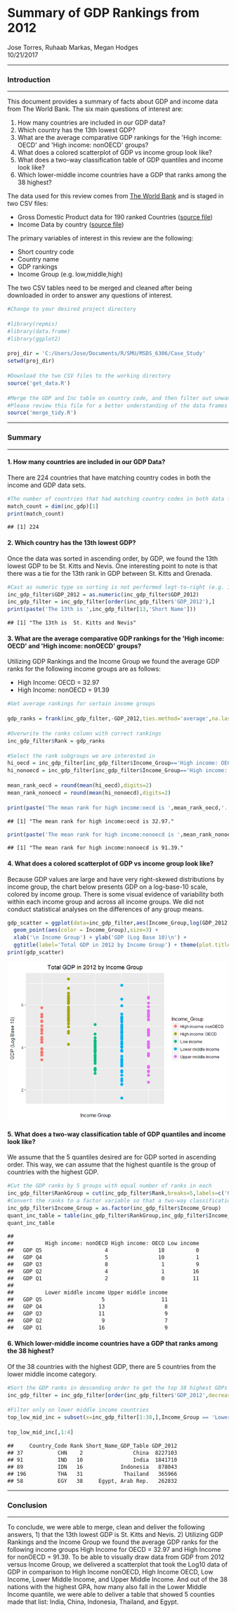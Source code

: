 # Summary of GDP Rankings from 2012
Jose Torres, Ruhaab Markas, Megan Hodges  
10/21/2017  

***
### Introduction

***

This document provides a summary of facts about GDP and income data from The World Bank.  The six main questions of interest are:

1. How many countries are included in our GDP data?
2. Which country has the 13th lowest GDP?
3. What are the average comparative GDP rankings for the 'High income: OECD' and 'High income: nonOECD' groups?
4. What does a colored scatterplot of GDP vs income group look like?
5. What does a two-way classification table of GDP quantiles and income look like?
6. Which lower-middle income countries have a GDP that ranks among the 38 highest? 


The data used for this review comes from [The World Bank](http://www.worldbank.org/) and is staged in two CSV files:


* Gross Domestic Product data for 190 ranked Countries ([source file](https://d396qusza40orc.cloudfront.net/getdata%2Fdata%2FGDP.csv))
* Income Data by country ([source file](https://d396qusza40orc.cloudfront.net/getdata%2Fdata%2FEDSTATS_Country.csv))

The primary variables of interest in this review are the following:

* Short country code
* Country name
* GDP rankings
* Income Group (e.g. low,middle,high)

The two CSV tables need to be merged and cleaned after being downloaded in order to answer any questions of interest.

```r
#Change to your desired project directory

#library(repmis)
#library(data.frame)
#library(ggplot2)

proj_dir = 'C:/Users/Jose/Documents/R/SMU/MSDS_6306/Case_Study'
setwd(proj_dir)

#Download the two CSV files to the working directory
source('get_data.R')

#Merge the GDP and Inc table on country code, and then filter out unwanted rows
#Please review this file for a better understanding of the data frames mentioned in succeeding code snippets
source('merge_tidy.R')
```

***
### Summary

***

#### 1. How many countries are included in our GDP Data?

There are 224 countries that have matching country codes in both the income and GDP data sets.


```r
#The number of countries that had matching country codes in both data frames is the row dimension of the merged data frame
match_count = dim(inc_gdp)[1]
print(match_count)
```

```
## [1] 224
```

#### 2. Which country has the 13th lowest GDP?

Once the data was sorted in ascending order, by GDP, we found the 13th lowest GDP to be St. Kitts and Nevis. One interesting point to note is that there was a tie for the 13th rank in GDP between St. Kitts and Grenada.

```r
#Cast as numeric type so sorting is not performed legt-to-right (e.g. 1000 < 200 < 30 < 4)
inc_gdp_filter$GDP_2012 = as.numeric(inc_gdp_filter$GDP_2012)
inc_gdp_filter = inc_gdp_filter[order(inc_gdp_filter$'GDP_2012'),]
print(paste('The 13th is ',inc_gdp_filter[13,'Short Name']))
```

```
## [1] "The 13th is  St. Kitts and Nevis"
```

#### 3. What are the average comparative GDP rankings for the 'High income: OECD' and 'High income: nonOECD' groups?

Utilizing GDP Rankings and the Income Group we found the average GDP ranks for the following income groups are as follows:
* High Income: OECD = 32.97
* High Income: nonOECD = 91.39

```r
#Get average rankings for certain income groups

gdp_ranks = frank(inc_gdp_filter,-GDP_2012,ties.method='average',na.last='keep')

#Overwrite the ranks column with correct rankings
inc_gdp_filter$Rank = gdp_ranks

#Select the rank subgroups we are interested in
hi_oecd = inc_gdp_filter[inc_gdp_filter$Income_Group=='High income: OECD',]$Rank
hi_nonoecd = inc_gdp_filter[inc_gdp_filter$Income_Group=='High income: nonOECD',]$Rank

mean_rank_oecd = round(mean(hi_oecd),digits=2)
mean_rank_nonoecd = round(mean(hi_nonoecd),digits=2)

print(paste('The mean rank for high income:oecd is ',mean_rank_oecd,'.',sep=''))
```

```
## [1] "The mean rank for high income:oecd is 32.97."
```

```r
print(paste('The mean rank for high income:nonoecd is ',mean_rank_nonoecd,'.',sep=''))
```

```
## [1] "The mean rank for high income:nonoecd is 91.39."
```

#### 4. What does a colored scatterplot of GDP vs income group look like?

Because GDP values are large and have very right-skewed distributions by income group, the chart below presents GDP on a log-base-10 scale, colored by income group.  There is some visual evidence of variability both within each income group and across all income groups.  We did not conduct statistical analyses on the differences of any group means.


```r
gdp_scatter = ggplot(data=inc_gdp_filter,aes(Income_Group,log(GDP_2012,base=10))) + 
  geom_point(aes(color = Income_Group),size=3) +
  xlab('\n Income Group') + ylab('GDP (Log Base 10)\n') + 
  ggtitle(label='Total GDP in 2012 by Income Group') + theme(plot.title=element_text(hjust = .5), axis.text.x=element_blank(),axis.ticks.x=element_blank())
print(gdp_scatter)
```

![](Main_files/figure-html/unnamed-chunk-5-1.png)<!-- -->

#### 5. What does a two-way classification table of GDP quantiles and income look like?

We assume that the 5 quantiles desired are for GDP sorted in ascending order. This way, we can assume that the highest quantile is the group of countries with the highest GDP.


```r
#Cut the GDP ranks by 5 groups with equal number of ranks in each
inc_gdp_filter$RankGroup = cut(inc_gdp_filter$Rank,breaks=5,labels=c('GDP Q5','GDP Q4','GDP Q3','GDP Q2','GDP Q1'))
#Convert the ranks to a factor variable so that a two-way classification table can be created
inc_gdp_filter$Income_Group = as.factor(inc_gdp_filter$Income_Group)
quant_inc_table = table(inc_gdp_filter$RankGroup,inc_gdp_filter$Income_Group)
quant_inc_table
```

```
##         
##          High income: nonOECD High income: OECD Low income
##   GDP Q5                    4                18          0
##   GDP Q4                    5                10          1
##   GDP Q3                    8                 1          9
##   GDP Q2                    4                 1         16
##   GDP Q1                    2                 0         11
##         
##          Lower middle income Upper middle income
##   GDP Q5                   5                  11
##   GDP Q4                  13                   8
##   GDP Q3                  11                   9
##   GDP Q2                   9                   7
##   GDP Q1                  16                   9
```

#### 6. Which lower-middle income countries have a GDP that ranks among the 38 highest? 

Of the 38 countries with the highest GDP, there are 5 countries from the lower middle income category.


```r
#Sort the GDP ranks in descending order to get the top 38 highest GDPs
inc_gdp_filter = inc_gdp_filter[order(inc_gdp_filter$'GDP_2012',decreasing = TRUE),]

#Filter only on lower middle income countries
top_low_mid_inc = subset(x=inc_gdp_filter[1:38,],Income_Group == 'Lower middle income')

top_low_mid_inc[,1:4]
```

```
##     Country_Code Rank Short_Name_GDP_Table GDP_2012
## 37           CHN    2                China  8227103
## 91           IND   10                India  1841710
## 89           IDN   16            Indonesia   878043
## 196          THA   31             Thailand   365966
## 58           EGY   38     Egypt, Arab Rep.   262832
```


***
### Conclusion

***

To conclude, we were able to merge, clean and deliver the following answers, 1) that the 13th lowest GDP is St. Kitts and Nevis. 2) Utilizing GDP Rankings and the Income Group we found the average GDP ranks for the following income groups High Income for OECD = 32.97 and High Income for nonOECD = 91.39. To be able to visually draw data from GDP from 2012 versus Income Group, we delivered a scatterplot that took the Log10 data of GDP in comparison to High Income nonOECD, High Income OECD, Low Income, Lower Middle Income, and Upper Middle Income. And out of the 38 nations with the highest GPA, how many also fall in the Lower Middle Income quantile, we were able to deliver a table that showed 5 counties made that list: India, China, Indonesia, Thailand, and Egypt.
